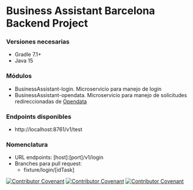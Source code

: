 

# Business Assistant Barcelona Backend Project


### Versiones necesarias
- Gradle 7.1+
- Java 15

### Módulos 

- BusinessAssistant-login. Microservicio para manejo de login
- BusinessAssistant-opendata. Microservicio para manejo de solicitudes redireccionadas de [Opendata](https://opendata-ajuntament.barcelona.cat/es/api-cataleg)
### Endpoints disponibles

- http://localhost:8761/v1/test

### Nomenclatura

- URL endpoints: [host]:[port]/v1/login
- Branches para pull request:
    - fixture/login/[idTask]



[![Contributor Covenant](https://img.shields.io/badge/Contributor%20Covenant-v2.0%20adopted-ff69b4.svg)](code_of_conduct_EN.md) 
 [![Contributor Covenant](https://img.shields.io/badge/Contributor%20Covenant-v2.0%20adopted-ff69b4.svg)](code_of_conduct_ES.md) 
  [![Contributor Covenant](https://img.shields.io/badge/Contributor%20Covenant-v2.0%20adopted-ff69b4.svg)](code_of_conduct_CA.md) 